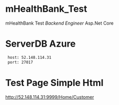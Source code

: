 # mHealthBank_Test
 mHealthBank Test *Backend Engineer* Asp.Net Core

# ServerDB Azure
```xml
 host: 52.148.114.31
 port: 27017
```

# Test Page Simple Html
http://52.148.114.31:9999/Home/Customer
